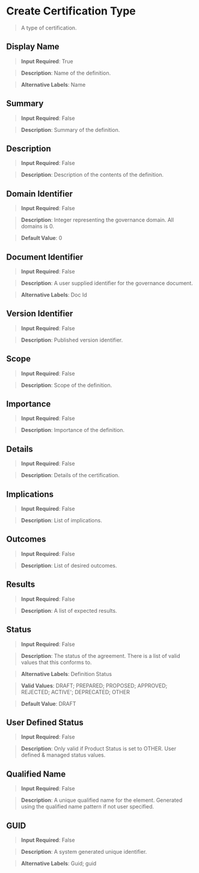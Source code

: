 # **Create Certification Type**
>	A type of certification.

## **Display Name**
>	**Input Required**: True

>	**Description**: Name of the  definition.

>	**Alternative Labels**: Name


## **Summary**
>	**Input Required**: False

>	**Description**: Summary of the definition.


## **Description**
>	**Input Required**: False

>	**Description**: Description of the contents of the definition.


## **Domain Identifier**
>	**Input Required**: False

>	**Description**: Integer representing the governance domain. All domains is 0.

>	**Default Value**: 0


## **Document Identifier**
>	**Input Required**: False

>	**Description**: A user supplied identifier for the governance document.

>	**Alternative Labels**: Doc Id


## **Version Identifier**
>	**Input Required**: False

>	**Description**: Published  version identifier.


## **Scope**
>	**Input Required**: False

>	**Description**: Scope of the definition.


## **Importance**
>	**Input Required**: False

>	**Description**: Importance of the definition.


## **Details**
>	**Input Required**: False

>	**Description**: Details of the certification.


## **Implications**
>	**Input Required**: False

>	**Description**: List of implications.


## **Outcomes**
>	**Input Required**: False

>	**Description**: List of desired outcomes.


## **Results**
>	**Input Required**: False

>	**Description**: A list of expected results.


## **Status**
>	**Input Required**: False

>	**Description**: The status of the agreement. There is a list of valid values that this conforms to.

>	**Alternative Labels**: Definition Status

>	**Valid Values**: DRAFT; PREPARED; PROPOSED; APPROVED; REJECTED; ACTIVE'; DEPRECATED; OTHER

>	**Default Value**: DRAFT


## **User Defined Status**
>	**Input Required**: False

>	**Description**: Only valid if Product Status is set to OTHER. User defined & managed status values.


## **Qualified Name**
>	**Input Required**: False

>	**Description**: A unique qualified name for the element. Generated using the qualified name pattern  if not user specified.


## **GUID**
>	**Input Required**: False

>	**Description**: A system generated unique identifier.

>	**Alternative Labels**: Guid; guid

